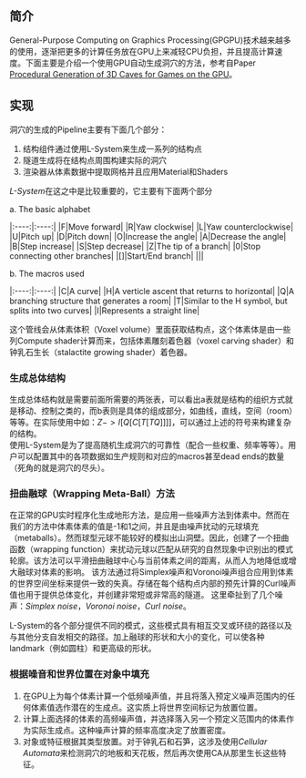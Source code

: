 ## 简介
General-Purpose Computing on Graphics Processing(GPGPU)技术越来越多的使用，逐渐把更多的计算任务放在GPU上来减轻CPU负担，并且提高计算速度。下面主要是介绍一个使用GPU自动生成洞穴的方法，参考自Paper [Procedural Generation of 3D Caves for Games on the GPU](http://julian.togelius.com/Mark2015Procedural.pdf)。

## 实现
洞穴的生成的Pipeline主要有下面几个部分：
1. 结构组件通过使用L-System来生成一系列的结构点
2. 隧道生成将在结构点周围构建实际的洞穴
3. 渲染器从体素数据中提取网格并且应用Material和Shaders


*L-System*在这之中是比较重要的，它主要有下面两个部分

a. The basic alphabet

|:----:|:----:|
|F|Move forward|
|R|Yaw clockwise|
|L|Yaw counterclockwise|
|U|Pitch up|
|D|Pitch down|
|O|Increase the angle|
|A|Decrease the angle|
|B|Step increase|
|S|Step decrease|
|Z|The tip of a branch|
|0|Stop connecting other branches|
|[]|Start/End branch|
|||

b. The macros used

|:----:|:----:|
|C|A curve|
|H|A verticle ascent that returns to horizontal|
|Q|A branching structure that generates a room|
|T|Similar to the H symbol, but splits into two curves|
|I|Represents a straight line|

这个管线会从体素体积（Voxel volume）里面获取结构点，这个体素体是由一些列Compute shader计算而来，包括体素雕刻着色器（voxel carving shader）和钟乳石生长（stalactite growing shader）着色器。

### 生成总体结构
生成总体结构就是需要前面所需要的两张表，可以看出a表就是结构的组织方式就是移动、控制之类的，而b表则是具体的组成部分，如曲线，直线，空间（room）等等。在实际使用中如：$Z->I[Q[C[T[TQ]]]]$，可以通过上述的符号来构建复杂的结构。       
使用L-System是为了提高随机生成洞穴的可靠性（配合一些权重、频率等等）。用户可以配置其中的各项数据如生产规则和对应的macros甚至dead ends的数量（死角的就是洞穴的尽头）。

### 扭曲融球（Wrapping Meta-Ball）方法
在正常的GPU实时程序化生成地形方法，是应用一些噪声方法到体素中。然而在我们的方法中体素体素的值是-1和1之间，并且是由噪声扰动的元球填充（metaballs）。然而球型元球不能较好的模拟出山洞壁。因此，创建了一个扭曲函数（wrapping function）来扰动元球以匹配从研究的自然现象中识别出的模式轮廓。该方法可以平滑扭曲融球中心与当前体素之间的距离，从而人为地降低或增大融球对体素的影响。
该方法通过将Simplex噪声和Voronoi噪声组合应用到体素的世界空间坐标来提供一致的失真。存储在每个结构点内部的预先计算的Curl噪声值也用于提供总体变化，并创建非常短或非常高的隧道。
这里牵扯到了几个噪声：*Simplex noise*，*Voronoi noise*，*Curl noise*。

L-System的各个部分提供不同的模式，这些模式具有相互交叉或环绕的路径以及与其他分支自发相交的路径。加上融球的形状和大小的变化，可以使各种landmark（例如圆柱）和更高级的形状。

### 根据噪音和世界位置在对象中填充
1. 在GPU上为每个体素计算一个低频噪声值，并且将落入预定义噪声范围内的任何体素值选作潜在的生成点。这实质上将世界空间标记为放置位置。
2. 计算上面选择的体素的高频噪声值，并选择落入另一个预定义范围内的体素作为实际生成点。这种噪声计算的频率高度决定了放置密度。
3. 对象或特征根据其类型放置。对于钟乳石和石笋，这涉及使用*Cellular Automata*来检测洞穴的地板和天花板，然后再次使用CA从那里生长这些特征。
